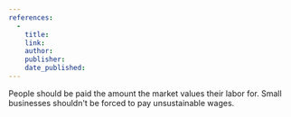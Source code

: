 ```yaml
---
references:
  -
    title: 
    link: 
    author: 
    publisher: 
    date_published: 
---
```


People should be paid the amount the market values their labor for. Small businesses shouldn't be forced to pay unsustainable wages.
